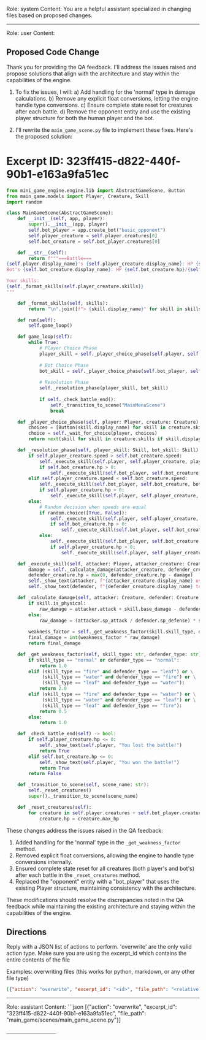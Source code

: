Role: system
Content: You are a helpful assistant specialized in changing files based on proposed changes.
__________________
Role: user
Content: 
## Proposed Code Change
Thank you for providing the QA feedback. I'll address the issues raised and propose solutions that align with the architecture and stay within the capabilities of the engine.

1. To fix the issues, I will:
   a) Add handling for the 'normal' type in damage calculations.
   b) Remove any explicit float conversions, letting the engine handle type conversions.
   c) Ensure complete state reset for creatures after each battle.
   d) Remove the opponent entity and use the existing player structure for both the human player and the bot.

2. I'll rewrite the `main_game_scene.py` file to implement these fixes. Here's the proposed solution:

# Excerpt ID: 323ff415-d822-440f-90b1-e163a9fa51ec
```python main_game/scenes/main_game_scene.py
from mini_game_engine.engine.lib import AbstractGameScene, Button
from main_game.models import Player, Creature, Skill
import random

class MainGameScene(AbstractGameScene):
    def __init__(self, app, player):
        super().__init__(app, player)
        self.bot_player = app.create_bot("basic_opponent")
        self.player_creature = self.player.creatures[0]
        self.bot_creature = self.bot_player.creatures[0]

    def __str__(self):
        return f"""===Battle===
{self.player.display_name}'s {self.player_creature.display_name}: HP {self.player_creature.hp}/{self.player_creature.max_hp}
Bot's {self.bot_creature.display_name}: HP {self.bot_creature.hp}/{self.bot_creature.max_hp}

Your skills:
{self._format_skills(self.player_creature.skills)}
"""

    def _format_skills(self, skills):
        return "\n".join([f"> {skill.display_name}" for skill in skills])

    def run(self):
        self.game_loop()

    def game_loop(self):
        while True:
            # Player Choice Phase
            player_skill = self._player_choice_phase(self.player, self.player_creature)
            
            # Bot Choice Phase
            bot_skill = self._player_choice_phase(self.bot_player, self.bot_creature)
            
            # Resolution Phase
            self._resolution_phase(player_skill, bot_skill)
            
            if self._check_battle_end():
                self._transition_to_scene("MainMenuScene")
                break

    def _player_choice_phase(self, player: Player, creature: Creature) -> Skill:
        choices = [Button(skill.display_name) for skill in creature.skills]
        choice = self._wait_for_choice(player, choices)
        return next(skill for skill in creature.skills if skill.display_name == choice.display_name)

    def _resolution_phase(self, player_skill: Skill, bot_skill: Skill):
        if self.player_creature.speed > self.bot_creature.speed:
            self._execute_skill(self.player, self.player_creature, player_skill, self.bot_player, self.bot_creature)
            if self.bot_creature.hp > 0:
                self._execute_skill(self.bot_player, self.bot_creature, bot_skill, self.player, self.player_creature)
        elif self.player_creature.speed < self.bot_creature.speed:
            self._execute_skill(self.bot_player, self.bot_creature, bot_skill, self.player, self.player_creature)
            if self.player_creature.hp > 0:
                self._execute_skill(self.player, self.player_creature, player_skill, self.bot_player, self.bot_creature)
        else:
            # Random decision when speeds are equal
            if random.choice([True, False]):
                self._execute_skill(self.player, self.player_creature, player_skill, self.bot_player, self.bot_creature)
                if self.bot_creature.hp > 0:
                    self._execute_skill(self.bot_player, self.bot_creature, bot_skill, self.player, self.player_creature)
            else:
                self._execute_skill(self.bot_player, self.bot_creature, bot_skill, self.player, self.player_creature)
                if self.player_creature.hp > 0:
                    self._execute_skill(self.player, self.player_creature, player_skill, self.bot_player, self.bot_creature)

    def _execute_skill(self, attacker: Player, attacker_creature: Creature, skill: Skill, defender: Player, defender_creature: Creature):
        damage = self._calculate_damage(attacker_creature, defender_creature, skill)
        defender_creature.hp = max(0, defender_creature.hp - damage)
        self._show_text(attacker, f"{attacker_creature.display_name} used {skill.display_name}!")
        self._show_text(defender, f"{defender_creature.display_name} took {damage} damage!")

    def _calculate_damage(self, attacker: Creature, defender: Creature, skill: Skill) -> int:
        if skill.is_physical:
            raw_damage = attacker.attack + skill.base_damage - defender.defense
        else:
            raw_damage = (attacker.sp_attack / defender.sp_defense) * skill.base_damage
        
        weakness_factor = self._get_weakness_factor(skill.skill_type, defender.creature_type)
        final_damage = int(weakness_factor * raw_damage)
        return final_damage

    def _get_weakness_factor(self, skill_type: str, defender_type: str) -> float:
        if skill_type == "normal" or defender_type == "normal":
            return 1.0
        elif (skill_type == "fire" and defender_type == "leaf") or \
             (skill_type == "water" and defender_type == "fire") or \
             (skill_type == "leaf" and defender_type == "water"):
            return 2.0
        elif (skill_type == "fire" and defender_type == "water") or \
             (skill_type == "water" and defender_type == "leaf") or \
             (skill_type == "leaf" and defender_type == "fire"):
            return 0.5
        else:
            return 1.0

    def _check_battle_end(self) -> bool:
        if self.player_creature.hp <= 0:
            self._show_text(self.player, "You lost the battle!")
            return True
        elif self.bot_creature.hp <= 0:
            self._show_text(self.player, "You won the battle!")
            return True
        return False

    def _transition_to_scene(self, scene_name: str):
        self._reset_creatures()
        super()._transition_to_scene(scene_name)

    def _reset_creatures(self):
        for creature in self.player.creatures + self.bot_player.creatures:
            creature.hp = creature.max_hp
```

These changes address the issues raised in the QA feedback:

1. Added handling for the 'normal' type in the `_get_weakness_factor` method.
2. Removed explicit float conversions, allowing the engine to handle type conversions internally.
3. Ensured complete state reset for all creatures (both player's and bot's) after each battle in the `_reset_creatures` method.
4. Replaced the "opponent" entity with a "bot_player" that uses the existing Player structure, maintaining consistency with the architecture.

These modifications should resolve the discrepancies noted in the QA feedback while maintaining the existing architecture and staying within the capabilities of the engine.

## Directions
Reply with a JSON list of actions to perform. 'overwrite' are the only valid action type. 
Make sure you are using the excerpt_id which contains the entire contents of the file

Examples:
overwriting files (this works for python, markdown, or any other file type)
```json output_example1
[{"action": "overwrite", "excerpt_id": "<id>", "file_path": "<relative file path>"}]
```

__________________
Role: assistant
Content: ```json
[{"action": "overwrite", "excerpt_id": "323ff415-d822-440f-90b1-e163a9fa51ec", "file_path": "main_game/scenes/main_game_scene.py"}]
```
__________________
